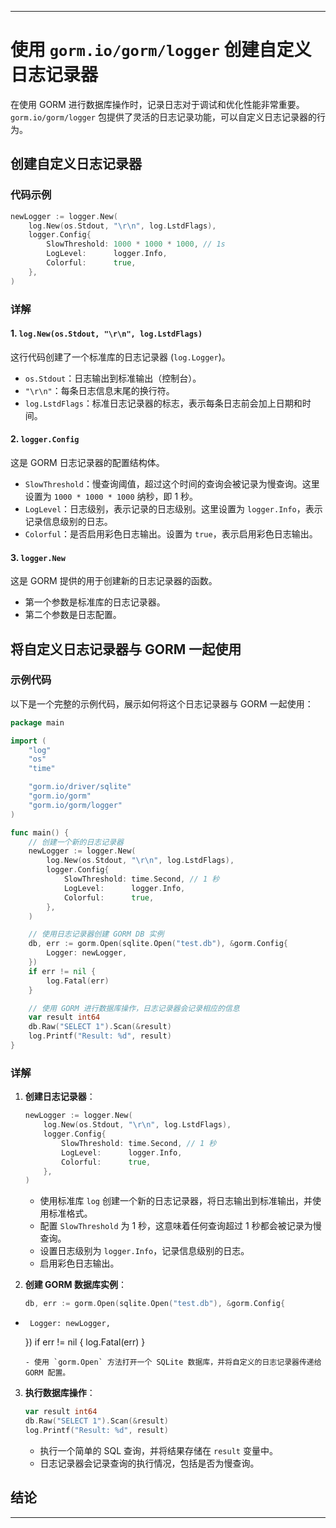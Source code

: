 
---

# 使用 `gorm.io/gorm/logger` 创建自定义日志记录器

在使用 GORM 进行数据库操作时，记录日志对于调试和优化性能非常重要。`gorm.io/gorm/logger` 包提供了灵活的日志记录功能，可以自定义日志记录器的行为。

## 创建自定义日志记录器

### 代码示例

```go
newLogger := logger.New(
    log.New(os.Stdout, "\r\n", log.LstdFlags),
    logger.Config{
        SlowThreshold: 1000 * 1000 * 1000, // 1s
        LogLevel:      logger.Info,
        Colorful:      true,
    },
)
```

### 详解

#### 1. `log.New(os.Stdout, "\r\n", log.LstdFlags)`

这行代码创建了一个标准库的日志记录器 (`log.Logger`)。

- `os.Stdout`：日志输出到标准输出（控制台）。
- `"\r\n"`：每条日志信息末尾的换行符。
- `log.LstdFlags`：标准日志记录器的标志，表示每条日志前会加上日期和时间。

#### 2. `logger.Config`

这是 GORM 日志记录器的配置结构体。

- `SlowThreshold`：慢查询阈值，超过这个时间的查询会被记录为慢查询。这里设置为 `1000 * 1000 * 1000` 纳秒，即 1 秒。
- `LogLevel`：日志级别，表示记录的日志级别。这里设置为 `logger.Info`，表示记录信息级别的日志。
- `Colorful`：是否启用彩色日志输出。设置为 `true`，表示启用彩色日志输出。

#### 3. `logger.New`

这是 GORM 提供的用于创建新的日志记录器的函数。

- 第一个参数是标准库的日志记录器。
- 第二个参数是日志配置。

## 将自定义日志记录器与 GORM 一起使用

### 示例代码

以下是一个完整的示例代码，展示如何将这个日志记录器与 GORM 一起使用：

```go
package main

import (
    "log"
    "os"
    "time"

    "gorm.io/driver/sqlite"
    "gorm.io/gorm"
    "gorm.io/gorm/logger"
)

func main() {
    // 创建一个新的日志记录器
    newLogger := logger.New(
        log.New(os.Stdout, "\r\n", log.LstdFlags),
        logger.Config{
            SlowThreshold: time.Second, // 1 秒
            LogLevel:      logger.Info,
            Colorful:      true,
        },
    )

    // 使用日志记录器创建 GORM DB 实例
    db, err := gorm.Open(sqlite.Open("test.db"), &gorm.Config{
        Logger: newLogger,
    })
    if err != nil {
        log.Fatal(err)
    }

    // 使用 GORM 进行数据库操作，日志记录器会记录相应的信息
    var result int64
    db.Raw("SELECT 1").Scan(&result)
    log.Printf("Result: %d", result)
}
```

### 详解

1. **创建日志记录器**：
   ```go
   newLogger := logger.New(
       log.New(os.Stdout, "\r\n", log.LstdFlags),
       logger.Config{
           SlowThreshold: time.Second, // 1 秒
           LogLevel:      logger.Info,
           Colorful:      true,
       },
   )
   ```
   - 使用标准库 `log` 创建一个新的日志记录器，将日志输出到标准输出，并使用标准格式。
   - 配置 `SlowThreshold` 为 1 秒，这意味着任何查询超过 1 秒都会被记录为慢查询。
   - 设置日志级别为 `logger.Info`，记录信息级别的日志。
   - 启用彩色日志输出。

2. **创建 GORM 数据库实例**：
   ```go
   db, err := gorm.Open(sqlite.Open("test.db"), &gorm.Config{
+
       Logger: newLogger,
   })
   if err != nil {
       log.Fatal(err)
   }
   ```
   - 使用 `gorm.Open` 方法打开一个 SQLite 数据库，并将自定义的日志记录器传递给 GORM 配置。

3. **执行数据库操作**：
   ```go
   var result int64
   db.Raw("SELECT 1").Scan(&result)
   log.Printf("Result: %d", result)
   ```
   - 执行一个简单的 SQL 查询，并将结果存储在 `result` 变量中。
   - 日志记录器会记录查询的执行情况，包括是否为慢查询。

## 结论


---